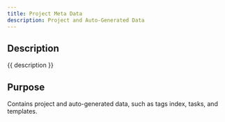 ```yaml
---
title: Project Meta Data
description: Project and Auto-Generated Data
---
```


## Description

{{ description }}

## Purpose

Contains project and auto-generated data, such as tags index, tasks, and templates.
